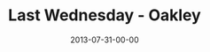 ---
layout: message
category: message
series: "God Is ____"
title: "Last Wednesday - Oakley"
date: 2013-07-31-00-00
message_id: 802
sc-permalink-url: "http://soundcloud.com/crdschurch/last-wednesday-oakley-3"
audio: "http://s3.amazonaws.com/crossroads-media/messages/audio/073113-oakley-lw.mp3"
audio-duration: "42:29"
description: "Kyle talks about how God is using fire to make men of steel."
video: "http://s3.amazonaws.com/crossroads-media/messages/video/073113-oakley-lw.mp4"
video-duration: "42:35"
yt-video-id: "s-_1iO8Xl9A"
video-image: "http://s3.amazonaws.com/crossroads-media/images/073113-oakley-lw-still.jpg"
tag: 
 - kyle-ranson
 - last-wednesday
explicit: false
---